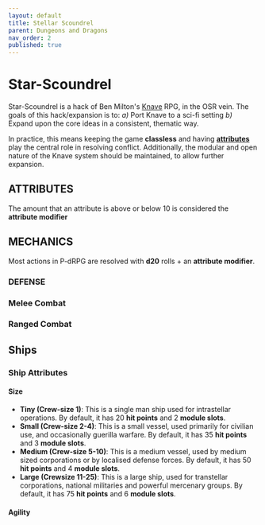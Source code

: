 ```yaml
---
layout: default
title: Stellar Scoundrel
parent: Dungeons and Dragons
nav_order: 2
published: true
---
```


# Star-Scoundrel
Star-Scoundrel is a hack of Ben Milton's [Knave](https://www.drivethrurpg.com/product/250888/Knave) RPG, in the OSR vein. The goals of this hack/expansion is to: 
*a)* Port Knave to a sci-fi setting
*b)* Expand upon the core ideas in a consistent, thematic way.

In practice, this means keeping the game __classless__ and having __[attributes](#ATTRIBUTES)__ play the central role in resolving conflict. Additionally, the modular and open nature of the Knave system should be maintained, to allow further expansion.

## ATTRIBUTES

The amount that an attribute is above or below 10 is considered the **attribute modifier**

## MECHANICS
Most actions in P-dRPG are resolved with __d20__ rolls + an __attribute modifier__.

### DEFENSE

### Melee Combat

### Ranged Combat

## Ships

### Ship Attributes

#### Size
- **Tiny (Crew-size 1)**: This is a single man ship used for intrastellar operations. By default, it has 20 **hit points** and 2 **module slots**.
- **Small (Crew-size 2-4)**: This is a small vessel, used primarily for civilian use, and occasionally guerilla warfare. By default, it has 35 **hit points** and 3 **module slots**.
- **Medium (Crew-size 5-10)**: This is a medium vessel, used by medium sized corporations or by localised defense forces. By default, it has 50 **hit points** and 4 **module slots**.
- **Large (Crewsize 11-25)**: This is a large ship, used for transtellar corporations, national militaries and powerful mercenary groups. By default, it has 75 **hit points** and 6 **module slots**.

#### Agility

####
